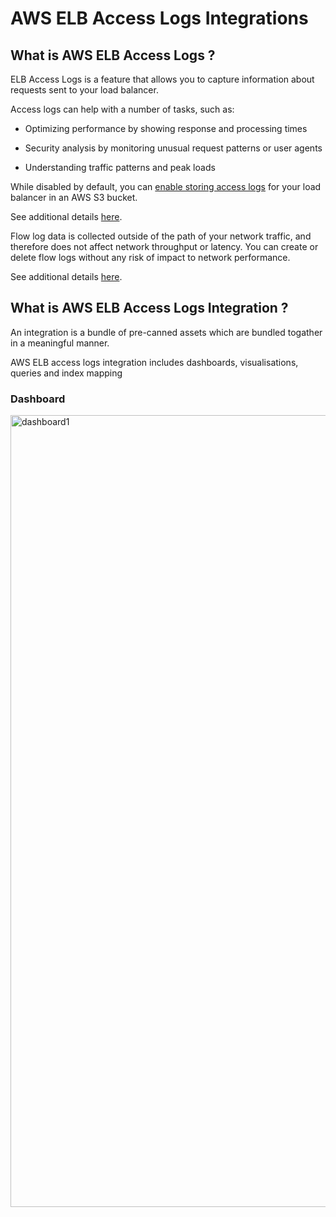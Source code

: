 # AWS ELB Access Logs Integrations

## What is AWS ELB Access Logs ?
ELB Access Logs is a feature that allows you to capture information about requests sent to your load balancer.

Access logs can help with a number of tasks, such as:

* Optimizing performance by showing response and processing times

* Security analysis by monitoring unusual request patterns or user agents

* Understanding traffic patterns and peak loads

While disabled by default, you can [enable storing access logs](https://docs.aws.amazon.com/elasticloadbalancing/latest/application/enable-access-logging.html) for your load balancer in an AWS S3 bucket.

See additional details [here](https://docs.aws.amazon.com/elasticloadbalancing/latest/application/load-balancer-access-logs.html).

Flow log data is collected outside of the path of your network traffic, and therefore does not affect network throughput or latency. You can create or delete flow logs without any risk of impact to network performance.

See additional details [here](https://docs.aws.amazon.com/vpc/latest/userguide/flow-logs.html).

## What is AWS ELB Access Logs Integration ?
An integration is a bundle of pre-canned assets which are bundled togather in a meaningful manner.

AWS ELB access logs integration includes dashboards, visualisations, queries and index mapping

### Dashboard
<img width="1267" alt="dashboard1" src="https://github.com/danieldong51/dashboards-observability/assets/58446449/aaae3758-80c8-410e-b542-6ad78284425e">
